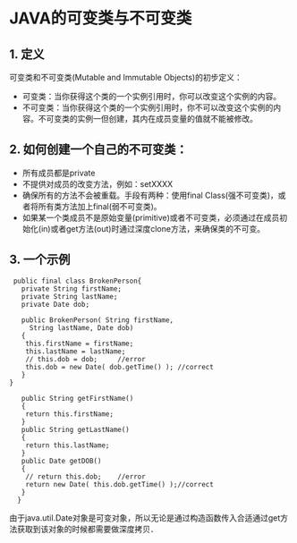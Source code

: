 # JAVA的可变类与不可变类
## 1. 定义
可变类和不可变类(Mutable and Immutable Objects)的初步定义：
* 可变类：当你获得这个类的一个实例引用时，你可以改变这个实例的内容。
* 不可变类：当你获得这个类的一个实例引用时，你不可以改变这个实例的内容。不可变类的实例一但创建，其内在成员变量的值就不能被修改。
## 2. 如何创建一个自己的不可变类：
* 所有成员都是private
* 不提供对成员的改变方法，例如：setXXXX
* 确保所有的方法不会被重载。手段有两种：使用final Class(强不可变类)，或者将所有类方法加上final(弱不可变类)。
* 如果某一个类成员不是原始变量(primitive)或者不可变类，必须通过在成员初始化(in)或者get方法(out)时通过深度clone方法，来确保类的不可变。
## 3. 一个示例
     
     public final class BrokenPerson{                                                               
       private String firstName;                                     
       private String lastName;                                      
       private Date dob;                                             
                                               
       public BrokenPerson( String firstName,                   
         String lastName, Date dob)                                                    
       {                                                              
        this.firstName = firstName;               
        this.lastName = lastName;                         
        // this.dob = dob;     //error       
        this.dob = new Date( dob.getTime() ); //correct
       }                                                                                       }                                      
                                                                  
       public String getFirstName()
       {
        return this.firstName;
       }
       public String getLastName()
       {
        return this.lastName;
       }
       public Date getDOB()                                                               
       {        
        // return this.dob;    //error      
        return new Date( this.dob.getTime() );//correct            
       }                                                                                              
      }

由于java.util.Date对象是可变对象，所以无论是通过构造函数传入合适通过get方法获取到该对象的时候都需要做深度拷贝．